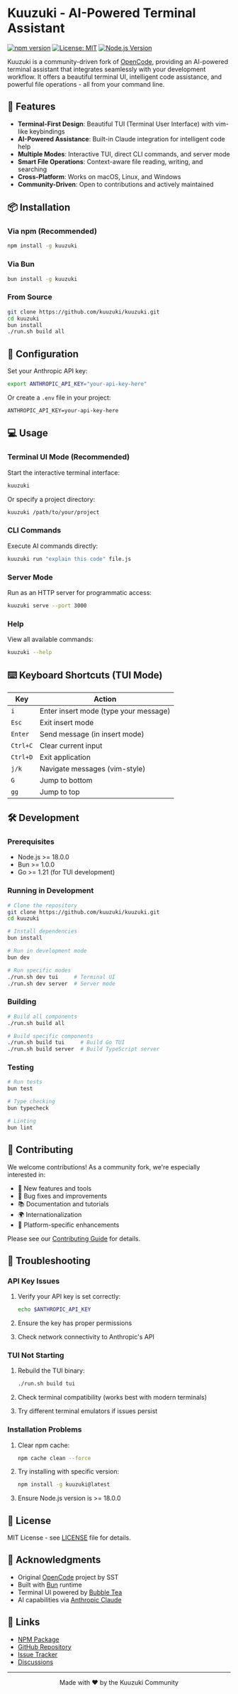 # Kuuzuki - AI-Powered Terminal Assistant

[![npm version](https://img.shields.io/npm/v/kuuzuki.svg)](https://www.npmjs.com/package/kuuzuki)
[![License: MIT](https://img.shields.io/badge/License-MIT-yellow.svg)](https://opensource.org/licenses/MIT)
[![Node.js Version](https://img.shields.io/node/v/kuuzuki.svg)](https://nodejs.org)

Kuuzuki is a community-driven fork of [OpenCode](https://github.com/sst/opencode), providing an AI-powered terminal assistant that integrates seamlessly with your development workflow. It offers a beautiful terminal UI, intelligent code assistance, and powerful file operations - all from your command line.

## 🚀 Features

- **Terminal-First Design**: Beautiful TUI (Terminal User Interface) with vim-like keybindings
- **AI-Powered Assistance**: Built-in Claude integration for intelligent code help
- **Multiple Modes**: Interactive TUI, direct CLI commands, and server mode
- **Smart File Operations**: Context-aware file reading, writing, and searching
- **Cross-Platform**: Works on macOS, Linux, and Windows
- **Community-Driven**: Open to contributions and actively maintained

## 📦 Installation

### Via npm (Recommended)

```bash
npm install -g kuuzuki
```

### Via Bun

```bash
bun install -g kuuzuki
```

### From Source

```bash
git clone https://github.com/kuuzuki/kuuzuki.git
cd kuuzuki
bun install
./run.sh build all
```

## 🔧 Configuration

Set your Anthropic API key:

```bash
export ANTHROPIC_API_KEY="your-api-key-here"
```

Or create a `.env` file in your project:

```env
ANTHROPIC_API_KEY=your-api-key-here
```

## 💻 Usage

### Terminal UI Mode (Recommended)

Start the interactive terminal interface:

```bash
kuuzuki
```

Or specify a project directory:

```bash
kuuzuki /path/to/your/project
```

### CLI Commands

Execute AI commands directly:

```bash
kuuzuki run "explain this code" file.js
```

### Server Mode

Run as an HTTP server for programmatic access:

```bash
kuuzuki serve --port 3000
```

### Help

View all available commands:

```bash
kuuzuki --help
```

## ⌨️ Keyboard Shortcuts (TUI Mode)

| Key | Action |
|-----|--------|
| `i` | Enter insert mode (type your message) |
| `Esc` | Exit insert mode |
| `Enter` | Send message (in insert mode) |
| `Ctrl+C` | Clear current input |
| `Ctrl+D` | Exit application |
| `j/k` | Navigate messages (vim-style) |
| `G` | Jump to bottom |
| `gg` | Jump to top |

## 🛠️ Development

### Prerequisites

- Node.js >= 18.0.0
- Bun >= 1.0.0
- Go >= 1.21 (for TUI development)

### Running in Development
```bash
# Clone the repository
git clone https://github.com/kuuzuki/kuuzuki.git
cd kuuzuki

# Install dependencies
bun install

# Run in development mode
bun dev

# Run specific modes
./run.sh dev tui     # Terminal UI
./run.sh dev server  # Server mode
```

### Building

```bash
# Build all components
./run.sh build all

# Build specific components
./run.sh build tui     # Build Go TUI
./run.sh build server  # Build TypeScript server
```

### Testing

```bash
# Run tests
bun test

# Type checking
bun typecheck

# Linting
bun lint
```

## 🤝 Contributing

We welcome contributions! As a community fork, we're especially interested in:

- 🌟 New features and tools
- 🐛 Bug fixes and improvements
- 📚 Documentation and tutorials
- 🌍 Internationalization
- 🔧 Platform-specific enhancements

Please see our [Contributing Guide](CONTRIBUTING.md) for details.

## 🐛 Troubleshooting

### API Key Issues

1. Verify your API key is set correctly:
   ```bash
   echo $ANTHROPIC_API_KEY
   ```

2. Ensure the key has proper permissions

3. Check network connectivity to Anthropic's API

### TUI Not Starting

1. Rebuild the TUI binary:
   ```bash
   ./run.sh build tui
   ```

2. Check terminal compatibility (works best with modern terminals)

3. Try different terminal emulators if issues persist

### Installation Problems

1. Clear npm cache:
   ```bash
   npm cache clean --force
   ```

2. Try installing with specific version:
   ```bash
   npm install -g kuuzuki@latest
   ```

3. Ensure Node.js version is >= 18.0.0

## 📄 License

MIT License - see [LICENSE](LICENSE) file for details.

## 🙏 Acknowledgments

- Original [OpenCode](https://github.com/sst/opencode) project by SST
- Built with [Bun](https://bun.sh) runtime
- Terminal UI powered by [Bubble Tea](https://github.com/charmbracelet/bubbletea)
- AI capabilities via [Anthropic Claude](https://www.anthropic.com)

## 🔗 Links

- [NPM Package](https://www.npmjs.com/package/kuuzuki)
- [GitHub Repository](https://github.com/kuuzuki/kuuzuki)
- [Issue Tracker](https://github.com/kuuzuki/kuuzuki/issues)
- [Discussions](https://github.com/kuuzuki/kuuzuki/discussions)

---

<p align="center">Made with ❤️ by the Kuuzuki Community</p>
